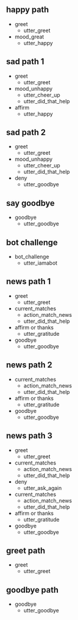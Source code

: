 ## happy path
* greet
  - utter_greet
* mood_great
  - utter_happy

## sad path 1
* greet
  - utter_greet
* mood_unhappy
  - utter_cheer_up
  - utter_did_that_help
* affirm
  - utter_happy

## sad path 2
* greet
  - utter_greet
* mood_unhappy
  - utter_cheer_up
  - utter_did_that_help
* deny
  - utter_goodbye

## say goodbye
* goodbye
  - utter_goodbye

## bot challenge
* bot_challenge
  - utter_iamabot

## news path 1
* greet
  - utter_greet
* current_matches
  - action_match_news
  - utter_did_that_help
* affirm or thanks
  - utter_gratitude
* goodbye
  - utter_goodbye

## news path 2
* current_matches
  - action_match_news
  - utter_did_that_help
* affirm or thanks
  - utter_gratitude
* goodbye
  - utter_goodbye

## news path 3
* greet
  - utter_greet
* current_matches
  - action_match_news
  - utter_did_that_help
* deny
  - utter_ask_again
* current_matches
  - action_match_news
  - utter_did_that_help
* affirm or thanks
  - utter_gratitude
* goodbye
  - utter_goodbye

## greet path
* greet
  - utter_greet

## goodbye path
* goodbye
  - utter_goodbye